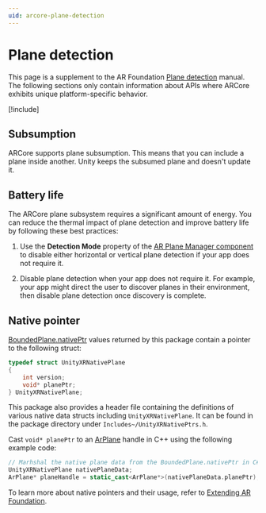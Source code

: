 ```yaml
---
uid: arcore-plane-detection
---
```

# Plane detection

This page is a supplement to the AR Foundation [Plane detection](xref:arfoundation-plane-detection) manual. The following sections only contain information about APIs where ARCore exhibits unique platform-specific behavior.

[!include[](../snippets/arf-docs-tip.md)]

## Subsumption

ARCore supports plane subsumption. This means that you can include a plane inside another. Unity keeps the subsumed plane and doesn't update it.

## Battery life

The ARCore plane subsystem requires a significant amount of energy. You can reduce the thermal impact of plane detection and improve battery life by following these best practices:

1. Use the **Detection Mode** property of the [AR Plane Manager component](xref:arfoundation-plane-arplanemanager) to disable either horizontal or vertical plane detection if your app does not require it.

2. Disable plane detection when your app does not require it. For example, your app might direct the user to discover planes in their environment, then disable plane detection once discovery is complete.

## Native pointer

[BoundedPlane.nativePtr](xref:UnityEngine.XR.ARSubsystems.BoundedPlane.nativePtr) values returned by this package contain a pointer to the following struct:

```c
typedef struct UnityXRNativePlane
{
    int version;
    void* planePtr;
} UnityXRNativePlane;
```

This package also provides a header file containing the definitions of various native data structs including `UnityXRNativePlane`. It can be found in the package directory under `Includes~/UnityXRNativePtrs.h`.

Cast `void* planePtr` to an [ArPlane](https://developers.google.com/ar/reference/c/group/ar-plane) handle in C++ using the following example code:

```cpp
// Marhshal the native plane data from the BoundedPlane.nativePtr in C#
UnityXRNativePlane nativePlaneData;
ArPlane* planeHandle = static_cast<ArPlane*>(nativePlaneData.planePtr);
```

To learn more about native pointers and their usage, refer to [Extending AR Foundation](xref:arfoundation-extensions).
